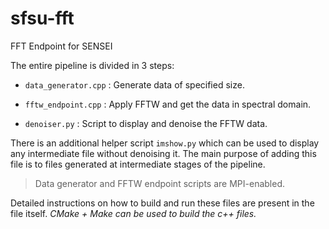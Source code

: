 # sfsu-fft
FFT Endpoint for SENSEI

The entire pipeline is divided in 3 steps:

- `data_generator.cpp` : Generate data of specified size. 

- `fftw_endpoint.cpp` : Apply FFTW and get the data in spectral domain.

- `denoiser.py` : Script to display and denoise the FFTW data.

There is an additional helper script `imshow.py` which can be used to display any intermediate file without denoising it. The main purpose of adding this file is to files generated at intermediate stages of the pipeline.

> Data generator and FFTW endpoint scripts are MPI-enabled.

Detailed instructions on how to build and run these files are present in the file itself. _CMake + Make can be used to build the c++ files._ 
